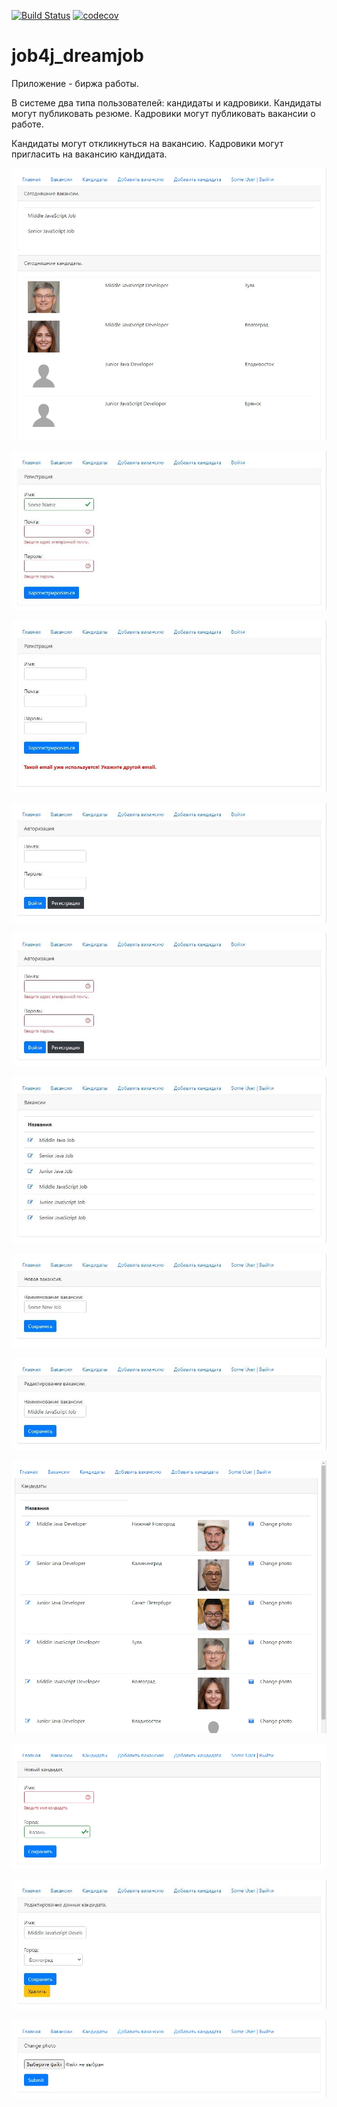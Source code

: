 [![Build Status](https://app.travis-ci.com/konradmihelsson/job4j_dreamjob.svg?branch=main)](https://app.travis-ci.com/konradmihelsson/job4j_dreamjob)
[![codecov](https://codecov.io/gh/konradmihelsson/job4j_dreamjob/branch/main/graph/badge.svg)](https://codecov.io/gh/konradmihelsson/job4j_dreamjob)
# job4j_dreamjob

Приложение - биржа работы.

В системе два типа пользователей: кандидаты и кадровики. Кандидаты могут публиковать резюме. Кадровики могут публиковать вакансии о работе.

Кандидаты могут откликнуться на вакансию. Кадровики могут пригласить на вакансию кандидата.

![ScreenShot](images/index.jpg)

![ScreenShot](images/reg_inputs_required.jpg)

![ScreenShot](images/reg_same_email.jpg)

![ScreenShot](images/login.jpg)

![ScreenShot](images/login_inputs_required.jpg)

![ScreenShot](images/posts.jpg)

![ScreenShot](images/post_add.jpg)

![ScreenShot](images/post_edit.jpg)

![ScreenShot](images/candidates.jpg)

![ScreenShot](images/candidate_add_inputs_required.jpg)

![ScreenShot](images/candidate_edit.jpg)

![ScreenShot](images/candidate_change_photo.jpg)
